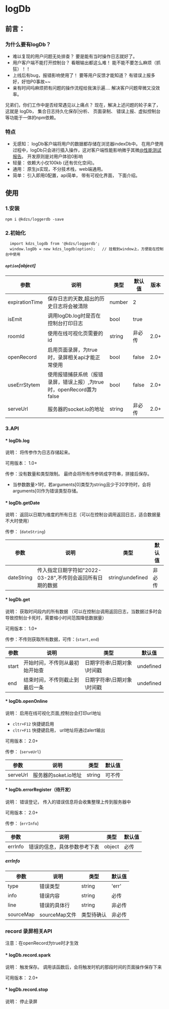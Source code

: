 # logDb
## 前言：
### 为什么要有logDb？
  * 难以复现的用户问题无处排查？  要是能有当时操作日志就好了。
  * 用户客户端不能打开控制台？ 看眼输出都这么难！  能不能不要怎么麻烦（抓狂）！！
  * 上线后有bug，报错影响使用了！ 要等用户反馈才能知道？  有错误上报多好，好怕P0事故~~
  * 亲有时间吗麻烦把有问题的操作流程给我演示遍.... 解决客户问题卑微又没效率。

兄弟们，你们工作中是否经常遇见以上痛点？   现在，解决上述问题的轮子来了， 这就是 logDb，  集合日志持久化保存|分析、 页面录制、 错误上报、虚拟控制台等功能于一体的npm依赖。  

### 特点
  * 无感知： logDb客户端将用户的数据都存储在浏览器indexDb中。  在用户使用过程中，logDb只会进行插入操作，这对客户端性能影响微乎其微[@性能测试报告](https://gykj.yuque.com/docs/share/161c41f4-4b27-4d97-a41d-e7c6f2b3bc0a)。 开发原则是对用户体验0影响
  * 轻量： 依赖大小仅100kb (还有优化空间)。
  * 通用： 原生js实现，不分技术栈，web端通用。
  * 简单： 引入即用0配置，api简单， 带有可视化界面， 下面介绍。

## 使用
### 1.安装
```
npm i @kdzs/loggerdb -save
```
### 2.初始化
```
  import kdzs_logdb from '@kdzs/loggerdb';
  window.logDb = new kdzs_logdb(option);   // 挂载到window上，方便能在控制台中使用
```
##### `option`[object]

|参数|说明|类型|默认值|版本|
|  ----  | ----  | ----  | ----  | ----  |
|expirationTime|保存日志的天数,超出的历史日志将会被清除|number|2||
|isEmit|调用logDb.log时是否在控制台打印日志|bool|true||
|roomId|使用在线可视化页需要的id|string|非必传|2.0+|
|openRecord|启用页面录屏，为true时，录屏相关api才能正常使用|bool|false|2.0+|
|useErrStytem|使用报错捕获系统（报错录屏，错误上报）,为true时，openRecord置为false|bool|false|2.0+|
|serveUrl|服务器的socket.io的地址|string|非必传|2.0+|

<!-- |consoleReplace|使用console来记录日志，  该选项为true时，isEmit会置为false|bool|false|2.0+| -->


### 3.API
 ####  * logDb.log

说明： 将传参作为日志存储起来。 

可用版本： 1.0+

传参：没有数量和类型限制。 最终会将所有传参转成字符串，拼接后保存。  
* 当参数数量>1时，若arguments[0]类型为string且少于20字符时，会将arguments[0]作为错误类型存储。

 ####  * logDb.getDate

说明： 返回以日期为维度的所有日志（可以在控制台调用返回日志，适合数据量不大时使用）

传参： (`dateString`)

|参数|说明|类型|默认值|
|  ----  | ----  | ----  | ----  |
|dateString|传入指定日期字符如"2022-03-28",不传则会返回所有日期的数据|string\undefined|非必传|

####  * logDb.get

说明： 获取时间段内的所有数据 （可以在控制台调用返回日志，当数据过多时会导致控制台卡死时，需要缩小时间范围降低数据量）

可用版本： 1.0+

传参：不传则获取所有数据，可传：(`start,end`)    

|参数|说明|类型|默认值|
|  ----  | ----  | ----  | ----  |
|start|开始时间，不传则从最初始开始查|日期字符串\日期对象\时间戳|undefined|
|end|结束时间，不传则截止到最后一条|日期字符串\日期对象\时间戳|undefined|

####  * logDb.openOnline

说明： 启用在线可视化页面,控制台会打印url地址

* `cltr+F12` 快捷键启用
* `cltr+F11` 快捷键启用， url地址将通过alert输出

可用版本： 2.0+

传参： (`serveUrl`)

|参数|说明|类型|默认值|
|  ----  | ----  | ----  | ----  |
|serveUrl|服务器的soket.io地址|string|可不传|

#### * logDb.errorRegister（待开发）

说明： 错误登记，  传入的错误信息将会收集整理上传到服务器中

可用版本： 2.0+

传参： (`errInfo`)

|参数|说明|类型|默认值|
|  ----  | ----  | ----  | ----  |
|errInfo|错误的信息，具体参数参考下表|object|必传|

##### errInfo

|参数|说明|类型|默认值|
|  ----  | ----  | ----  | ----  |
|type|错误类型|string|'err'|
|info|错误内容|string|必传|
|line|错误的具体行|string|非必传|
|sourceMap|sourceMap文件|类型待确认|非必传|




### record 录屏相关API

注意：在openRecord为true时才生效

#### * logDb.record.spark

说明： 触发保存。 调用该函数后，会将触发时机的那段时间的页面操作保存下来

可用版本： 2.0+

#### * logDb.record.stop

说明： 停止录屏

<!--
传参： (`beforeTime`,`afterTime`)

|参数|说明|类型|默认值|
|  ----  | ----  | ----  | ----  |
|beforeTime|触发函数前的录制时间|number|10|
|afterTime|触发函数后的录制时间|number|2|

-->
<!--
#### * logDb.recordStart与logDb.recordEnd

说明： 两个函数配合使用，   recordStart开始录屏，recordEnd结束录屏，期间的屏幕操作会被保存下来

可用版本： 2.0+

传参：没有参数
-->


